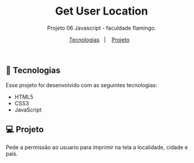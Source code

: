 <h1 align="center"> Get User Location </h1>

<p align="center">
Projeto 06 Javascript - faculdade flamingo.
</p>

<p align="center">
  <a href="#-tecnologias">Tecnologias</a>&nbsp;&nbsp;&nbsp;|&nbsp;&nbsp;&nbsp;
  <a href="#-projeto">Projeto</a>&nbsp;&nbsp;&nbsp;
</p>

<br>


## 🚀 Tecnologias

Esse projeto foi desenvolvido com as seguintes tecnologias:

- HTML5
- CSS3
- JavaScript

## 💻 Projeto

Pede a permissão ao usuario para imprimir na tela a localidade, cidade e pais.
